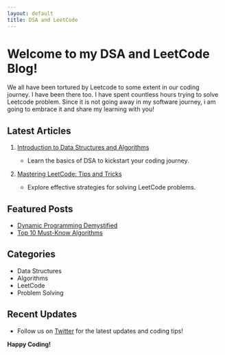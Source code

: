 ```yaml
---
layout: default
title: DSA and LeetCode
---
```


# Welcome to my DSA and LeetCode Blog!

We all have been tortured by Leetcode to some extent in our coding journey. I have been there too. I have spent countless hours trying to solve Leetcode problem. Since it is not going away in my software journey, i am going to embrace it and share my learning with you!

## Latest Articles

1. [Introduction to Data Structures and Algorithms](#)
   - Learn the basics of DSA to kickstart your coding journey.

2. [Mastering LeetCode: Tips and Tricks](#)
   - Explore effective strategies for solving LeetCode problems.

## Featured Posts

- [Dynamic Programming Demystified](#)
- [Top 10 Must-Know Algorithms](#)

## Categories

- Data Structures
- Algorithms
- LeetCode
- Problem Solving

## Recent Updates

- Follow us on [Twitter](#) for the latest updates and coding tips!

**Happy Coding!**

